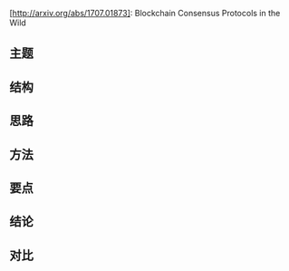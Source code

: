 [http://arxiv.org/abs/1707.01873]: Blockchain Consensus Protocols in the Wild

## 主题



## 结构



## 思路



## 方法



## 要点



## 结论



## 对比


